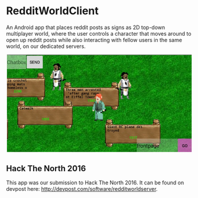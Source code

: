 # RedditWorldClient
An Android app that places reddit posts as signs as 2D top-down multiplayer world, where the user controls a character that moves around to open up reddit posts while also interacting with fellow users in the same world, on our dedicated servers. 

<center>
  <img src="/app/src/main/res/drawable/demo.png" alt="Application Demo" width="500"/>
</center>

## Hack The North 2016
This app was our submission to Hack The North 2016. It can be found on devpost here: http://devpost.com/software/redditworldserver.
